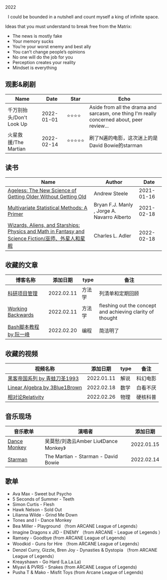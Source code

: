 2022

<center>I could be bounded in a nutshell and count myself a king of infinite space.</center>

Ideas that you must understand to break free from the Matrix:
- The news is mostly fake
- Your memory sucks
- You’re your worst enemy and best ally
- You can’t change people’s opinions
- No one will do the job for you
- Perception creates your reality
- Mindset is everything

## 观影&刷剧

<!--START_SECTION:my_drama-->

| Name                                                         | Date       | Star                           | Echo | 
| ------------------------------------------------------------ | ---------- | ------------------------------ |  ---|
| 千万别抬头/Don't Look Up | 2022-01-01 | :star::star::star::star: | Aside from all the drama and sarcasm, one thing I'm really concerned about, peer review... |
| 火星救援/The Martian | 2022-02-14 | :star::star::star::star::star: | 刷了N遍的电影，这次迷上的是David Bowie的starman|





## 读书

| Name                                                         | Author | Date       |
| ------------------------------------------------------------ | ---------- |---------- |
| [Ageless: The New Science of Getting Older Without Getting Old](https://www.amazon.com/Ageless-Science-Getting-Older-Without/dp/0385544928) | Andrew Steele | 2021-01-16 | 
| [Multivariate Statistical Methods: A Primer](https://www.amazon.com/Multivariate-Statistical-Methods-Primer-Fourth-ebook/dp/B01N186Y9W#:~:text=Multivariate%20Statistical%20Methods%3A%20A%20Primer%20provides%20an%20introductory%20overview%20of,of%20this%20bestselling%20introductory%20textbook.) | Bryan F.J. Manly , Jorge A. Navarro Alberto | 2021-02-18 |
| [Wizards, Aliens, and Starships: Physics and Math in Fantasy and Science Fiction/巫师、外星人和星舰](https://book.douban.com/subject/26320244/) | Charles L. Adler | 2022-02-18 |



## 收藏的文章

| 博客名称                                            | 添加日期   | type         | 备注                                           |
| --------------------------------------------------- | ---------- | ------------ | ---------------------------------------------- |
| [科研项目管理](https://yufree.cn/cn/2020/09/20/project-management/)   | 2022.02.11 | 方法学         | 列清单和定期回顾 |
|[Working Backwards](https://www.allthingsdistributed.com/2006/11/working_backwards.html) | 2022.02.11 | 方法学| fleshing out the concept and achieving clarity of thought|
| [Bash脚本教程 by 阮一峰](https://wangdoc.com/bash/index.html) | 2022.02.20 | 编程 | 简洁明了 | 

## 收藏的视频
| 视频名称 | 添加日期 | type | 备注 |
| ------- | ------- | ------- | -------|
| [黑客帝国系列 by 青蛙刀圣1993](https://www.youtube.com/playlist?list=PLg45KLfneaCQXvFLQSMVlCogcyQkJMEB0) | 2022.01.11 | 解说 | 科幻电影 |
| [Linear Algebra by 3Blue1Brown](https://www.3blue1brown.com/topics/linear-algebra) | 2022.02.18 | 数学 | 白看不厌|
| [相对论Relativity](https://www.youtube.com/playlist?list=PLQPHZF5uyZIFeCWwgvZyXvAbQjcviGEo9) | 2022.02.26 | 物理|硬核科普 |


## 音乐现场
| 音乐歌单 | 演唱者 | 添加日期 | 
| ------- | ------- | ------- |
|[Dance Monkey](https://www.youtube.com/watch?v=2gqn_vAD8kU&list=RDMM2gqn_vAD8kU&start_radio=1) | 吴莫愁/刘逸云Amber Liu《Dance Monkey》  |  2022.01.15 | 
| [Starman](https://www.youtube.com/watch?v=aeDllUiq92I&ab_channel=KikeK%C3%A1iser) | The Martian - Starman - David Bowie | 2022.02.14 |

## 歌单
- Ava Max - Sweet but Psycho
- 5 Seconds of Summer - Teeth 
- Simon Curtis - Flesh 
- Hawk Nelson - Sold Out 
- Lilianna Wilde - Grind Me Down 
- Tones and I - Dance Monkey
- Bea Miller - Playground （from ARCANE League of Legends）
- Imagine Dragons x JID - ENEMY  （from ARCANE - League of Legends ）
- Ramsey - Goodbye (from ARCANE League of Legends)
- Woodkid - Guns for Hire （from ARCANE League of Legends）
- Denzel Curry, Gizzle, Bren Joy - Dynasties & Dystopia （from ARCANE League of Legends）
- Kreayshawn - Go Hard (La.La.La)
- Miyavi & PVRIS - Snakes (from ARCANE League of Legends)
- Pusha T & Mako - Misfit Toys (from Arcane League of Legends)

